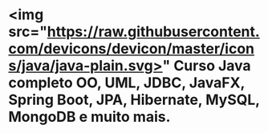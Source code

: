 # <img src="https://raw.githubusercontent.com/devicons/devicon/master/icons/java/java-plain.svg>" Curso Java completo OO, UML, JDBC, JavaFX, Spring Boot, JPA, Hibernate, MySQL, MongoDB e muito mais.
